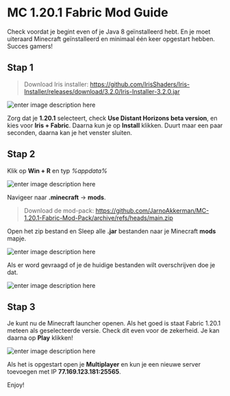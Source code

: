 # MC 1.20.1 Fabric  Mod Guide

Check voordat je begint even of je Java 8 geïnstalleerd hebt. En je moet uiteraard Minecraft geïnstalleerd en minimaal één keer opgestart hebben. Succes gamers!

## Stap 1
> Download Iris installer: https://github.com/IrisShaders/Iris-Installer/releases/download/3.2.0/Iris-Installer-3.2.0.jar

![enter image description here](https://cdn.discordapp.com/attachments/985952075210965074/1247199549425193052/image.png?ex=665f2898&is=665dd718&hm=319abf94aa5b3308b0b61f33b5367dffe70b73af9a26195d6677cd326f2f8f49&)

Zorg dat je **1.20.1** selecteert, check **Use Distant Horizons beta version**, en kies voor **Iris + Fabric**. Daarna kun je op **Install** klikken. Duurt maar een paar seconden, daarna kan je het venster sluiten.

## Stap 2

Klik op **Win + R** en typ *%appdata%*

![enter image description here](https://cdn.discordapp.com/attachments/985952075210965074/1247209901638291568/image.png?ex=665f323c&is=665de0bc&hm=fd95cd07a0dbcbb894f49c3b4dccf3af95e728eb85eb705a026b75db0a6510e1&)
 
 Navigeer naar **.minecraft** -> **mods**.
 
 > Download de mod-pack: https://github.com/JarnoAkkerman/MC-1.20.1-Fabric-Mod-Pack/archive/refs/heads/main.zip

 Open het zip bestand en Sleep alle **.jar** bestanden naar je Minecraft **mods** mapje.

![enter image description here](https://cdn.discordapp.com/attachments/985952075210965074/1247216892805120182/image.png?ex=665f38bf&is=665de73f&hm=e830302afc1a8a1f0416c35c6846e4307d63505f95b51ac5e0a2a8f0e0ee5ba0&)

Als er word gevraagd of je de huidige bestanden wilt overschrijven doe je dat.

![enter image description here](https://cdn.discordapp.com/attachments/985952075210965074/1247217022773756037/image.png?ex=665f38de&is=665de75e&hm=0f401f5bf442aedce2361ee7137933892548473a0d256283ead0cbcf3287fedd&)

## Stap 3
Je kunt nu de Minecraft launcher openen. Als het goed is staat Fabric 1.20.1 meteen als geselecteerde versie. Check dit even voor de zekerheid. Je kan daarna op **Play** klikken!

![enter image description here](https://cdn.discordapp.com/attachments/985952075210965074/1247218696364232785/Schermafbeelding_2024-06-03_175957.png?ex=665f3a6d&is=665de8ed&hm=245bdbcb02e435833b65a8e121bc8b242692b2cabd7c5800baa5b87c005a8607&)

Als het is opgestart open je **Multiplayer** en kun je een nieuwe server toevoegen met IP **77.169.123.181:25565**.

Enjoy!
